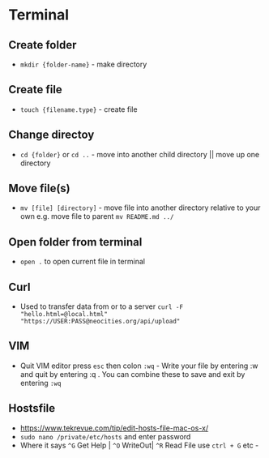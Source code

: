 # Terminal

## Create folder

- `mkdir {folder-name}` - make directory

## Create file

- `touch {filename.type}` - create file

## Change directoy

- `cd {folder}` or `cd ..` - move into another child directory || move up one directory

## Move file(s)

- `mv [file] [directory]` - move file into another directory relative to your own e.g. move file to parent `mv README.md ../`

## Open folder from terminal

- `open .` to open current file in terminal

## Curl

- Used to transfer data from or to a server `curl -F "hello.html=@local.html" "https://USER:PASS@neocities.org/api/upload"`

## VIM

- Quit VIM editor press `esc` then colon `:wq` - Write your file by entering :w and quit by entering :q . You can combine these to save and exit by entering `:wq`

## Hostsfile

- https://www.tekrevue.com/tip/edit-hosts-file-mac-os-x/
- `sudo nano /private/etc/hosts` and enter password
- Where it says `^G` Get Help | `^O` WriteOut| `^R` Read File use `ctrl + G` etc -

